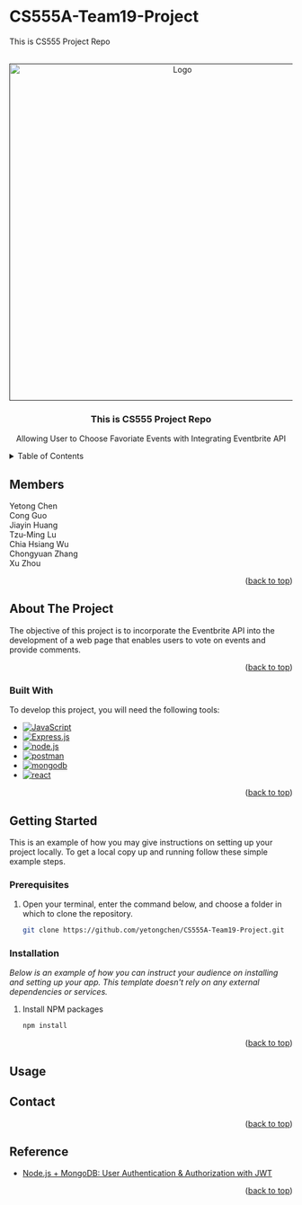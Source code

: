# CS555A-Team19-Project

This is CS555 Project Repo

<a name="readme-top"></a>

<br />
<div align="center">
  <a href="">
    <img src="/react-service/src/images/logo.png" alt="Logo" width="600" >
  </a>

  <h3 align="center">This is CS555 Project Repo</h3>

  <p align="center">
    Allowing User to Choose Favoriate Events with Integrating Eventbrite API
    <br />
  </p>
</div>

<!-- TABLE OF CONTENTS -->
<details>
  <summary>Table of Contents</summary>
  <ol>
    <li><a href="#members">Members</li>
    <li>
      <a href="#about-the-project">About The Project</a>
      <ul>
        <li><a href="#built-with">Built With</a></li>
      </ul>
    </li>
    <li>
      <a href="#getting-started">Getting Started</a>
      <ul>
        <li><a href="#prerequisites">Prerequisites</a></li>
        <li><a href="#installation">Installation</a></li>
      </ul>
    </li>
    <li><a href="#usage">Usage</a></li>
    <li><a href="#contact">Contact</a></li>
    <li><a href="#reference">Reference</a></li>
  </ol>
</details>

<!-- Members -->

## Members

<div align="left">
Yetong Chen <br/>Cong Guo<br/>Jiayin Huang<br/>Tzu-Ming Lu<br/>Chia Hsiang Wu<br/>Chongyuan Zhang<br/> Xu Zhou
</div>

<p align="right">(<a href="#readme-top">back to top</a>)</p>

<!-- ABOUT THE PROJECT -->

## About The Project

<div align="center">
<!-- <img src="https://github.com/tzuminglu/2FA-with-email/blob/main/example.jpeg" width="320"> -->
</div>
The objective of this project is to incorporate the Eventbrite API into the development of a web page that enables users to vote on events and provide comments.

<p align="right">(<a href="#readme-top">back to top</a>)</p>

### Built With

To develop this project, you will need the following tools:

- [![JavaScript][JavaScript-img]][JavaScript-url]
- [![Express.js][Express.js-img]][Express.js-url]
- [![node.js][node.js-img]][node.js-url]
- [![postman][postman-img]][postman-url]
- [![mongodb][mongodb-img]][mongodb-url]
- [![react][react-img]][react-url]
<!-- - [![mongodb][mongodb-img]][mongodb-url]
- [Google Authenticator](https://play.google.com/store/apps/details?id=com.google.android.apps.authenticator2&hl=en_US)
- [Mircosoft Authenticator](https://play.google.com/store/apps/details?id=com.azure.authenticator&hl=en_US) -->

<p align="right">(<a href="#readme-top">back to top</a>)</p>

## Getting Started

This is an example of how you may give instructions on setting up your project locally.
To get a local copy up and running follow these simple example steps.

### Prerequisites

1. Open your terminal, enter the command below, and choose a folder in which to clone the repository.
   ```sh
   git clone https://github.com/yetongchen/CS555A-Team19-Project.git
   ```

### Installation

_Below is an example of how you can instruct your audience on installing and setting up your app. This template doesn't rely on any external dependencies or services._

1. Install NPM packages
   ```sh
   npm install
   ```

<p align="right">(<a href="#readme-top">back to top</a>)</p>

<!-- USAGE EXAMPLES -->

## Usage

<!-- Mastering this application becomes achievable by following the steps outlined below

1. Prepare two email addresses: one for the sender and another for the receiver. Create an .env file in the root directory. In this file, you need to include GMAIL_USER (your sender email address) and GMAIL_PASS (16-digit password) for this email address. You can follow this [reference](https://israynotarray.com/nodejs/20230722/1626712457/) to generate a new 16-digit password.

2. Run npm start in terminal

   ```sh
   npm run start
   ```

3. Open Mongodb and postman. And type in user information in the postman to register a new user. (Note: If you enter a non-existent email, you will not be able to receive the email.)
 <div align="center">
  <img src="https://github.com/tzuminglu/2FA-with-email/blob/main/register.png" width="800"> 
</div>

4. Verify if MongoDB stores your data. (Note: You can download MongoDB Compass to visualize the database.)
 <div align="center">
  <img src="https://github.com/tzuminglu/2FA-with-email/blob/main/mongodb.png" width="600"> 
</div>
5. After completing the aforementioned steps, the recipient's email will receive a message containing a QR code. Using a mobile phone, you can download either Google Authenticator or Microsoft Authenticator to scan the code. The application will then generate a token every 30 seconds. Users are required to input this token in the login interface to access their accounts.
<div></div>
6. Open Postman and send a request to test the validity of the token.
 <div align="center">
  <img src="https://github.com/tzuminglu/2FA-with-email/blob/main/login.png" width="800"> 
</div>

<p align="right">(<a href="#readme-top">back to top</a>)</p>

<!-- CONTACT -->

## Contact

<p align="right">(<a href="#readme-top">back to top</a>)</p>

## Reference

- [Node.js + MongoDB: User Authentication & Authorization with JWT](https://www.bezkoder.com/node-js-mongodb-auth-jwt/)

<p align="right">(<a href="#readme-top">back to top</a>)</p>

<!-- MARKDOWN LINKS & IMAGES -->

[JavaScript-url]: https://developer.mozilla.org/en-US/docs/Web/JavaScript
[JavaScript-img]: https://img.shields.io/badge/logo-javascript-blue?logo=javascript
[Express.js-url]: https://expressjs.com/
[Express.js-img]: https://img.shields.io/badge/Express.js-404D59?style=for-the-badge
[node.js-url]: https://nodejs.org/en
[node.js-img]: https://img.shields.io/badge/Node.js-43853D?style=for-the-badge&logo=node.js&logoColor=white
[postman-url]: https://www.postman.com/
[postman-img]: https://img.shields.io/badge/Postman-FF6C37?style=for-the-badge&logo=postman&logoColor=white
[mongodb-url]: https://www.mongodb.com/zh-cn
[mongodb-img]: https://img.shields.io/badge/MongoDB-%234ea94b.svg?style=for-the-badge&logo=mongodb&logoColor=white
[react-url]: https://react.dev/
[react-img]: https://img.shields.io/badge/react-%2320232a.svg?style=for-the-badge&logo=react&logoColor=%2361DAFB